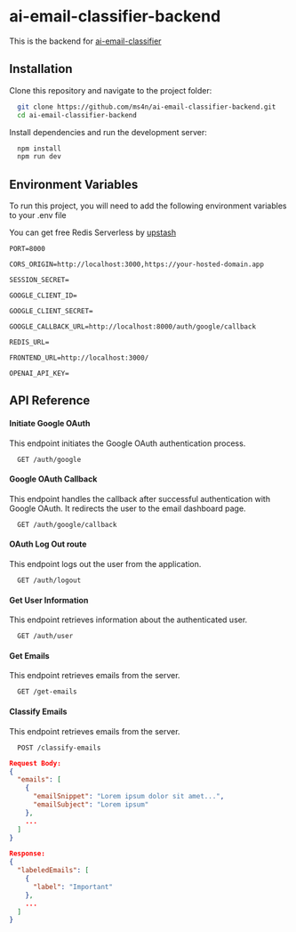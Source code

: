 
# ai-email-classifier-backend

This is the backend for [ai-email-classifier](https://github.com/ms4n/ai-email-classifier)


## Installation

Clone this repository and navigate to the project folder:

```bash
  git clone https://github.com/ms4n/ai-email-classifier-backend.git
  cd ai-email-classifier-backend
```

Install dependencies and run the development server:

```bash
  npm install
  npm run dev
```


## Environment Variables

To run this project, you will need to add the following environment variables to your .env file

You can get free Redis Serverless by [upstash](https://upstash.com/)

`PORT=8000`

`CORS_ORIGIN=http://localhost:3000,https://your-hosted-domain.app`

`SESSION_SECRET=`

`GOOGLE_CLIENT_ID=`

`GOOGLE_CLIENT_SECRET=`

`GOOGLE_CALLBACK_URL=http://localhost:8000/auth/google/callback`

`REDIS_URL=`

`FRONTEND_URL=http://localhost:3000/`

`OPENAI_API_KEY=`
## API Reference

#### Initiate Google OAuth
This endpoint initiates the Google OAuth authentication process.

```http
  GET /auth/google
```

#### Google OAuth Callback
This endpoint handles the callback after successful authentication with Google OAuth. It redirects the user to the email dashboard page.
```http
  GET /auth/google/callback
```

#### OAuth Log Out route
This endpoint logs out the user from the application.
```http
  GET /auth/logout
```

#### Get User Information
This endpoint retrieves information about the authenticated user.
```http
  GET /auth/user
```

#### Get Emails
This endpoint retrieves emails from the server.
```http
  GET /get-emails
```

#### Classify Emails
This endpoint retrieves emails from the server.
```http
  POST /classify-emails
```

```json
Request Body:
{
  "emails": [
    {
      "emailSnippet": "Lorem ipsum dolor sit amet...",
      "emailSubject": "Lorem ipsum"
    },
    ...
  ]
}
```

```json
Response:
{
  "labeledEmails": [
    {
      "label": "Important"
    },
    ...
  ]
}
```
